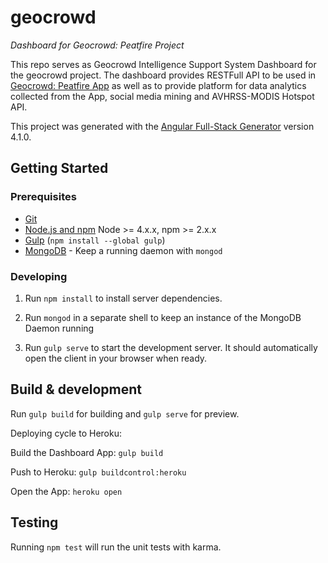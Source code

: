 # geocrowd

*Dashboard for Geocrowd: Peatfire Project*

This repo serves as Geocrowd Intelligence Support System Dashboard for the geocrowd project. The dashboard provides RESTFull API 
to be used in [Geocrowd: Peatfire App](github.com/ppids-ugm/geocrowd) as well as to provide platform for data analytics collected 
from the App, social media mining and AVHRSS-MODIS Hotspot API.

This project was generated with the [Angular Full-Stack Generator](https://github.com/DaftMonk/generator-angular-fullstack) version 4.1.0.

## Getting Started

### Prerequisites

- [Git](https://git-scm.com/)
- [Node.js and npm](nodejs.org) Node >= 4.x.x, npm >= 2.x.x
- [Gulp](http://gulpjs.com/) (`npm install --global gulp`)
- [MongoDB](https://www.mongodb.org/) - Keep a running daemon with `mongod`

### Developing

1. Run `npm install` to install server dependencies.

2. Run `mongod` in a separate shell to keep an instance of the MongoDB Daemon running

3. Run `gulp serve` to start the development server. It should automatically open the client in your browser when ready.

## Build & development

Run `gulp build` for building and `gulp serve` for preview.

Deploying cycle to Heroku:

Build the Dashboard App: `gulp build`

Push to Heroku: `gulp buildcontrol:heroku`

Open the App: `heroku open`

## Testing

Running `npm test` will run the unit tests with karma.
